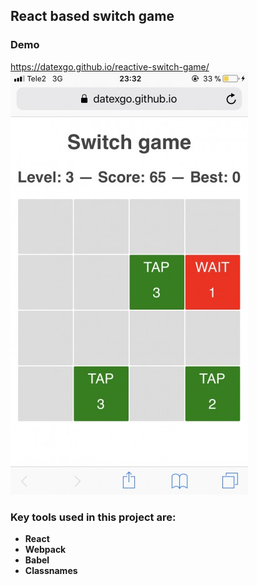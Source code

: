 ## React based switch game
### Demo
https://datexgo.github.io/reactive-switch-game/
![ScreenShot](/src/images/screen2.jpg?raw=true)
### Key tools used in this project are:
* **React**
* **Webpack**
* **Babel**
* **Classnames**